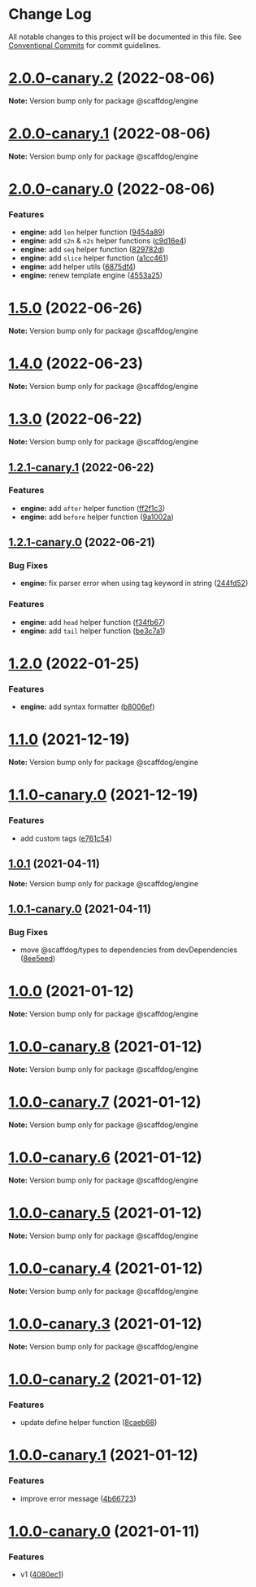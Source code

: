 # Change Log

All notable changes to this project will be documented in this file.
See [Conventional Commits](https://conventionalcommits.org) for commit guidelines.

# [2.0.0-canary.2](https://github.com/cats-oss/scaffdog/compare/v2.0.0-canary.1...v2.0.0-canary.2) (2022-08-06)

**Note:** Version bump only for package @scaffdog/engine

# [2.0.0-canary.1](https://github.com/cats-oss/scaffdog/compare/v2.0.0-canary.0...v2.0.0-canary.1) (2022-08-06)

**Note:** Version bump only for package @scaffdog/engine

# [2.0.0-canary.0](https://github.com/cats-oss/scaffdog/compare/v1.5.0...v2.0.0-canary.0) (2022-08-06)

### Features

- **engine:** add `len` helper function ([9454a89](https://github.com/cats-oss/scaffdog/commit/9454a89de05714a1f17fcc4678345e8391b0ea4f))
- **engine:** add `s2n` & `n2s` helper functions ([c9d16e4](https://github.com/cats-oss/scaffdog/commit/c9d16e44647648cc81d40309a26a656375c08219))
- **engine:** add `seq` helper function ([829782d](https://github.com/cats-oss/scaffdog/commit/829782db12c0821aaca2c6826083dc580a70fd06))
- **engine:** add `slice` helper function ([a1cc461](https://github.com/cats-oss/scaffdog/commit/a1cc4613ac65acd1982353409cd3d12d3f8c816f))
- **engine:** add helper utils ([6875df4](https://github.com/cats-oss/scaffdog/commit/6875df45c53fd7af4ab34f8784aa49e84ef869e5))
- **engine:** renew template engine ([4553a25](https://github.com/cats-oss/scaffdog/commit/4553a25bbae43c38dcaebb97cbe28fa4a24a16fa))

# [1.5.0](https://github.com/cats-oss/scaffdog/compare/v1.4.0...v1.5.0) (2022-06-26)

**Note:** Version bump only for package @scaffdog/engine

# [1.4.0](https://github.com/cats-oss/scaffdog/compare/v1.3.0...v1.4.0) (2022-06-23)

**Note:** Version bump only for package @scaffdog/engine

# [1.3.0](https://github.com/cats-oss/scaffdog/compare/v1.2.1-canary.1...v1.3.0) (2022-06-22)

**Note:** Version bump only for package @scaffdog/engine

## [1.2.1-canary.1](https://github.com/cats-oss/scaffdog/compare/v1.2.1-canary.0...v1.2.1-canary.1) (2022-06-22)

### Features

- **engine:** add `after` helper function ([ff2f1c3](https://github.com/cats-oss/scaffdog/commit/ff2f1c3e793eff429f17e21f7003e9281804aa1a))
- **engine:** add `before` helper function ([9a1002a](https://github.com/cats-oss/scaffdog/commit/9a1002a628d230bd1bae0a4bcea40972c7ac181c))

## [1.2.1-canary.0](https://github.com/cats-oss/scaffdog/compare/v1.2.0...v1.2.1-canary.0) (2022-06-21)

### Bug Fixes

- **engine:** fix parser error when using tag keyword in string ([244fd52](https://github.com/cats-oss/scaffdog/commit/244fd527fc4de3761b4ec4a33f7bde0ec40ef222))

### Features

- **engine:** add `head` helper function ([f34fb67](https://github.com/cats-oss/scaffdog/commit/f34fb678dde9c39c3f13a7477e7144976da5a371))
- **engine:** add `tail` helper function ([be3c7a1](https://github.com/cats-oss/scaffdog/commit/be3c7a1dc442d34226a3ec694970b32d6c3e4e6b))

# [1.2.0](https://github.com/cats-oss/scaffdog/compare/v1.1.0...v1.2.0) (2022-01-25)

### Features

- **engine:** add syntax formatter ([b8006ef](https://github.com/cats-oss/scaffdog/commit/b8006eff94a365b0a230fca0422fafbe85eda8ca))

# [1.1.0](https://github.com/cats-oss/scaffdog/compare/v1.1.0-canary.0...v1.1.0) (2021-12-19)

**Note:** Version bump only for package @scaffdog/engine

# [1.1.0-canary.0](https://github.com/cats-oss/scaffdog/compare/v1.0.1...v1.1.0-canary.0) (2021-12-19)

### Features

- add custom tags ([e761c54](https://github.com/cats-oss/scaffdog/commit/e761c546eb3265ef879454d4a29fcc3972397c43))

## [1.0.1](https://github.com/cats-oss/scaffdog/compare/v1.0.1-canary.0...v1.0.1) (2021-04-11)

**Note:** Version bump only for package @scaffdog/engine

## [1.0.1-canary.0](https://github.com/cats-oss/scaffdog/compare/v1.0.0...v1.0.1-canary.0) (2021-04-11)

### Bug Fixes

- move @scaffdog/types to dependencies from devDependencies ([8ee5eed](https://github.com/cats-oss/scaffdog/commit/8ee5eedd59bf8e0ccbf12a3884e662fe387980b6))

# [1.0.0](https://github.com/cats-oss/scaffdog/compare/v1.0.0-canary.8...v1.0.0) (2021-01-12)

**Note:** Version bump only for package @scaffdog/engine

# [1.0.0-canary.8](https://github.com/cats-oss/scaffdog/compare/v1.0.0-canary.7...v1.0.0-canary.8) (2021-01-12)

**Note:** Version bump only for package @scaffdog/engine

# [1.0.0-canary.7](https://github.com/cats-oss/scaffdog/compare/v1.0.0-canary.6...v1.0.0-canary.7) (2021-01-12)

**Note:** Version bump only for package @scaffdog/engine

# [1.0.0-canary.6](https://github.com/cats-oss/scaffdog/compare/v1.0.0-canary.5...v1.0.0-canary.6) (2021-01-12)

**Note:** Version bump only for package @scaffdog/engine

# [1.0.0-canary.5](https://github.com/cats-oss/scaffdog/compare/v1.0.0-canary.4...v1.0.0-canary.5) (2021-01-12)

**Note:** Version bump only for package @scaffdog/engine

# [1.0.0-canary.4](https://github.com/cats-oss/scaffdog/compare/v1.0.0-canary.3...v1.0.0-canary.4) (2021-01-12)

**Note:** Version bump only for package @scaffdog/engine

# [1.0.0-canary.3](https://github.com/cats-oss/scaffdog/compare/v1.0.0-canary.2...v1.0.0-canary.3) (2021-01-12)

**Note:** Version bump only for package @scaffdog/engine

# [1.0.0-canary.2](https://github.com/cats-oss/scaffdog/compare/v1.0.0-canary.1...v1.0.0-canary.2) (2021-01-12)

### Features

- update define helper function ([8caeb68](https://github.com/cats-oss/scaffdog/commit/8caeb680d666421a3ff42595bdfb3296130c60c9))

# [1.0.0-canary.1](https://github.com/cats-oss/scaffdog/compare/v1.0.0-canary.0...v1.0.0-canary.1) (2021-01-12)

### Features

- improve error message ([4b66723](https://github.com/cats-oss/scaffdog/commit/4b667232ecd6cef7e33a145e7d0f35e8afb2fb81))

# [1.0.0-canary.0](https://github.com/cats-oss/scaffdog/compare/v0.3.0...v1.0.0-canary.0) (2021-01-11)

### Features

- v1 ([4080ec1](https://github.com/cats-oss/scaffdog/commit/4080ec14ef4397bd9061afca92eaf742926e58ac))
